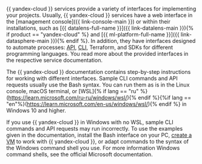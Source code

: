 {{ yandex-cloud }} services provide a variety of interfaces for implementing your projects. Usually, {{ yandex-cloud }} services have a web interface in the [management console]({{ link-console-main }}) or within their installations, such as [{{ datalens-full-name }}]({{ link-datalens-main }}){% if product == "yandex-cloud" %} and [{{ ml-platform-full-name }}]({{ link-datasphere-main }}){% endif %}. In addition, they have interfaces designed to automate processes: [API](../../api-design-guide/), [CLI](../../cli/), Terraform, and SDKs for different programming languages. You read more about the provided interfaces in the respective service documentation.

The {{ yandex-cloud }} documentation contains step-by-step instructions for working with different interfaces. Sample CLI commands and API requests usually use the Bash syntax. You can run them as is in the Linux console, macOS terminal, or [WSL]{% if lang == "ru" %}(https://learn.microsoft.com/ru-ru/windows/wsl/){% endif %}{%if lang == "en"%}(https://learn.microsoft.com/en-us/windows/wsl/){% endif %} in Windows 10 and higher.

If you use {{ yandex-cloud }} in Windows with no WSL, sample CLI commands and API requests may run incorrectly. To use the examples given in the documentation, install the Bash interface on your PC, [create a VM](../../compute/operations/vm-create/create-linux-vm.md) to work with {{ yandex-cloud }}, or adapt commands to the syntax of the Windows command shell you use. For more information Windows command shells, see the official Microsoft documentation.